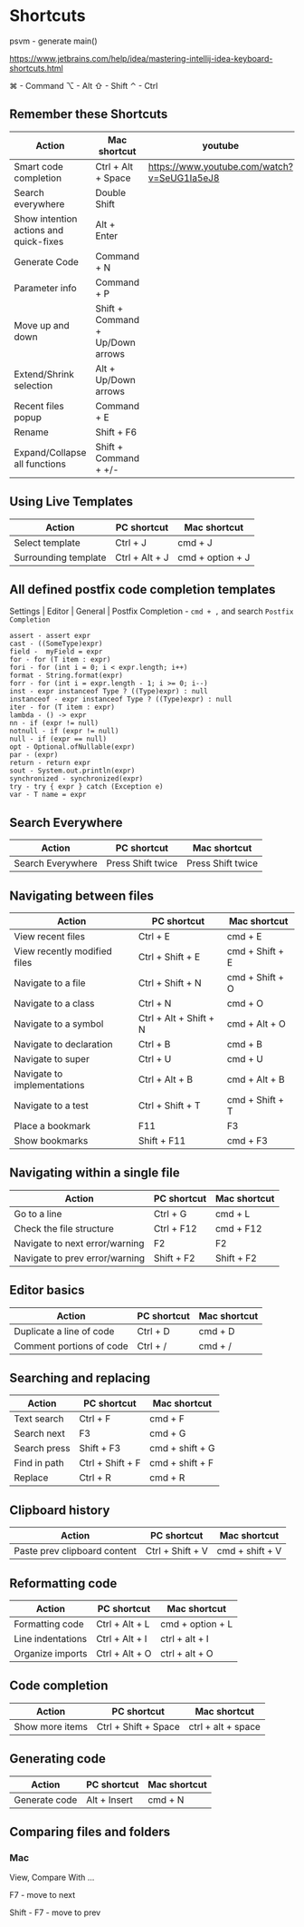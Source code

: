 # Shortcuts

psvm - generate main()

https://www.jetbrains.com/help/idea/mastering-intellij-idea-keyboard-shortcuts.html

⌘ - Command
⌥ - Alt
⇧ - Shift
⌃ - Ctrl

## Remember these Shortcuts

| Action                                 | Mac shortcut                     | youtube                                     |
|----------------------------------------|----------------------------------|---------------------------------------------|
| Smart code completion                  | Ctrl + Alt + Space               | https://www.youtube.com/watch?v=SeUG1Ia5eJ8 |
| Search everywhere                      | Double Shift                     |   |
| Show intention actions and quick-fixes | Alt + Enter                      |   |
| Generate Code                          | Command + N                      |   |
| Parameter info                         | Command + P                      |   |
| Move up and down                       | Shift + Command + Up/Down arrows |   |
| Extend/Shrink selection                | Alt + Up/Down arrows             |   |
| Recent files popup                     | Command + E                      |   |
| Rename                                 | Shift + F6                       |   |
| Expand/Collapse all functions          | Shift + Command + +/-            |   |


## Using Live Templates

| Action               | PC shortcut    | Mac shortcut     |
|----------------------|----------------|------------------|
| Select template      | Ctrl + J       | cmd + J          |
| Surrounding template | Ctrl + Alt + J | cmd + option + J |

## All defined postfix code completion templates

Settings | Editor | General | Postfix Completion - `cmd + ,` and search `Postfix Completion`

```
assert - assert expr
cast - ((SomeType)expr)
field -  myField = expr
for - for (T item : expr)
fori - for (int i = 0; i < expr.length; i++)
format - String.format(expr)
forr - for (int i = expr.length - 1; i >= 0; i--)
inst - expr instanceof Type ? ((Type)expr) : null
instanceof - expr instanceof Type ? ((Type)expr) : null
iter - for (T item : expr)
lambda - () -> expr
nn - if (expr != null)
notnull - if (expr != null)
null - if (expr == null)
opt - Optional.ofNullable(expr)
par - (expr)
return - return expr
sout - System.out.println(expr)
synchronized - synchronized(expr)
try - try { expr } catch (Exception e)
var - T name = expr
```

## Search Everywhere

| Action            | PC shortcut       | Mac shortcut      |
|-------------------|-------------------|-------------------|
| Search Everywhere | Press Shift twice | Press Shift twice |

## Navigating between files

| Action                       | PC shortcut           | Mac shortcut    |
|------------------------------|-----------------------|-----------------|
| View recent files            | Ctrl + E              | cmd + E         |
| View recently modified files | Ctrl + Shift + E      | cmd + Shift + E |
| Navigate to a file           | Ctrl + Shift + N      | cmd + Shift + O |
| Navigate to a class          | Ctrl + N              | cmd + O         |
| Navigate to a symbol         | Ctrl + Alt + Shift + N| cmd + Alt + O   |
| Navigate to declaration      | Ctrl + B              | cmd + B         |
| Navigate to super            | Ctrl + U              | cmd + U         |
| Navigate to implementations  | Ctrl + Alt + B        | cmd + Alt + B   |
| Navigate to a test           | Ctrl + Shift + T      | cmd + Shift + T |
| Place a bookmark             | F11                   | F3              |
| Show bookmarks               | Shift + F11           | cmd + F3        |

## Navigating within a single file

| Action                         | PC shortcut | Mac shortcut |
|--------------------------------|-------------|--------------|
| Go to a line                   | Ctrl + G    | cmd + L      |
| Check the file structure       | Ctrl + F12  | cmd + F12    |
| Navigate to next error/warning | F2          | F2           |
| Navigate to prev error/warning | Shift + F2  | Shift + F2   |

## Editor basics

| Action                   | PC shortcut | Mac shortcut |
|--------------------------|-------------|--------------|
| Duplicate a line of code | Ctrl + D    | cmd + D      |
| Comment portions of code | Ctrl + /    | cmd + /      |

## Searching and replacing

| Action       | PC shortcut      | Mac shortcut    |
|--------------|------------------|-----------------|
| Text search  | Ctrl + F         | cmd + F         |
| Search next  | F3               | cmd + G         |
| Search press | Shift + F3       | cmd + shift + G |
| Find in path | Ctrl + Shift + F | cmd + shift + F |
| Replace      | Ctrl + R         | cmd + R         |

## Clipboard history

| Action                       | PC shortcut       | Mac shortcut      |
|------------------------------|-------------------|-------------------|
| Paste prev clipboard content | Ctrl + Shift + V  | cmd + shift + V   |

## Reformatting code

| Action            | PC shortcut    | Mac shortcut     |
|-------------------|----------------|------------------|
| Formatting code   | Ctrl + Alt + L | cmd + option + L |
| Line indentations | Ctrl + Alt + I | ctrl + alt + I   |
| Organize imports  | Ctrl + Alt + O | ctrl + alt + O   |

## Code completion

| Action          | PC shortcut          | Mac shortcut       |
|-----------------|----------------------|--------------------|
| Show more items | Ctrl + Shift + Space | ctrl + alt + space |

## Generating code

| Action        | PC shortcut  | Mac shortcut |
|---------------|--------------|--------------|
| Generate code | Alt + Insert | cmd + N      |

## Comparing files and folders

### Mac

View, Compare With ...

F7 - move to next

Shift - F7 - move to prev
